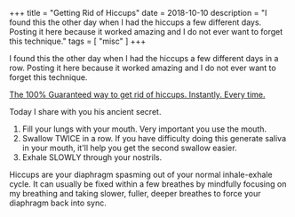 +++
title = "Getting Rid of Hiccups"
date = 2018-10-10
description = "I found this the other day when I had the hiccups a few different days. Posting it here because it worked amazing and I do not ever want to forget this technique."
tags = [ "misc" ]
+++

I found this the other day when I had the hiccups a few different days in a row. Posting it here because it worked amazing and I do not ever want to forget this technique.

[The 100% Guaranteed way to get rid of hiccups. Instantly. Every time.](https://old.reddit.com/r/lifehacks/comments/133arz/the_100_guaranteed_way_to_get_rid_of_hiccups/)

Today I share with you his ancient secret.

1. Fill your lungs with your mouth. Very important you use the mouth.
2. Swallow TWICE in a row. If you have difficulty doing this generate saliva in your mouth, it'll help you get the second swallow easier.
3. Exhale SLOWLY through your nostrils.

Hiccups are your diaphragm spasming out of your normal inhale-exhale cycle. It can usually be fixed within a few breathes by mindfully focusing on my breathing and taking slower, fuller, deeper breathes to force your diaphragm back into sync.
